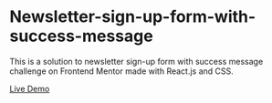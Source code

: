 # Newsletter-sign-up-form-with-success-message
 This is a solution to newsletter sign-up form with success message challenge on Frontend Mentor made with React.js and CSS.

 [Live Demo](https://quelleris-newsletter-sign-up-fem.netlify.app/)
